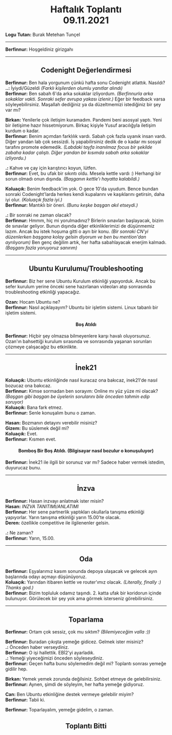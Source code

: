 <center><h1>
Haftalık Toplantı<br>
09.11.2021
</h1></center>

**Logu Tutan:** Burak Metehan Tunçel

___

**Berfinnur:** Hoşgeldiniz girizgahı

___

<center><h2>Codenight Değerlendirmesi</h2></center>

**Berfinnur:** Ben hala yorgunum çünkü hafta sonu Codenight atlattık. Nasıldı?  
**..:** İyiydi/Güzeldi *(Farklı kişilerden olumlu yanıtlar alındı)*  
**Berfinnur:** Ben sabah 6'da arka sokaklar izliyordum. *(Berfinnurla arka sokaklar vakti. Sonraki sefer avrupa yakası izlenir.)* Eğer bir feedback varsa söyleyebilirsiniz. Maşallah dediğiniz ya da düzeltmemizi istediğiniz bir şey var mı?  

**Birkan:** Yenilerle çok iletişim kuramadım. Pandemi beni asosyal yaptı. Yeni bir iletişime hazır hissetmiyorum. Birkaç kişiyle Yusuf aracılığyla iletişim kurdum o kadar.  
**Berfinnur:** Benim açımdan farklılık vardı. Sabah çok fazla uyanık insan vardı. Diğer yandan lab çok sessizdi. İş yapabilirsiniz dedik de o kadar mı sosyal tarafını promote edemedik. *(Labdaki tayfa inanılmaz focus bir şekilde zabaha kadar çalıştı. Diğer yandan bir kısımda sabah arka sokaklar izliyordu.)*  

**.:** Kahve ve çay için karıştırıcı koyun, lütfen.  
**Berfinnur:** Evet, bu ufak bir sıkıntı oldu. Mesela kettle vardı :) Herhangi bir sorun olmadı onun dışında. *(Başganın kettle'ı hayatta kalabildi.)*  

**Koluaçık:** Benim feedback'im yok. O gece 10'da uyudum. Bence bundan sonraki Codenight'larda herkes kendi kupalarını ve kaşıklarını getirsin, daha iyi olur. *(Koluaçık fazla iyi.)*  
**Berfinnur:** Mantıklı bir öneri. *(Bunu keşke başgan akıl etseydi.)*  

**.:** Bir sonraki ne zaman olacak?  
**Berfinnur:** Hmmm, hiç mi yorulmadınız? Birlerin sınavları başlayacak, bizim de sınavlar geliyor. Bunun dışında diğer etkinliklerimizi de düşünmemiz lazım. Ancak bu istek hoşuma gitti o ayrı bir konu. *(Bir sonraki CN'yi düzenlerken başgana kolay gelsin diyorum ve ben bu mention'dan ayrılıyorum)* Ben genç değilim artık, her hafta sabahlayacak enerjim kalmadı. *(Başganı fazla yoruyoruz sanırım)*  

___

<center><h2>Ubuntu Kurulumu/Troubleshooting</h2></center>

**Berfinnur:** Biz her sene Ubuntu Kurulum etkinliği yapıyorduk. Ancak bu sefer kurulum yerine önceki sene hazırlanan videoları atıp sonrasında troubleshooting etkinliği yapacağız.  

**Ozan:** Hocam Ubuntu ne?  
**Berfinnur:** Nasıl açıklayayım? Ubuntu bir işletim sistemi. Linux tabanlı bir işletim sistemi.  

<center><h4>Boş Atıldı</h4></center>

**Berfinnur:** Hiçbir şey olmazsa bilmeyenlere karşı havalı oluyorsunuz. Ozan'ın bahsettiği kurulum sırasında ve sonrasında yaşanan sorunları çözmeye çalışacağız bu etkinlikte.  

___

<center><h2>İnek21</h2></center>

**Koluaçık:** Ubuntu etkinliğinde nasıl kuracaz ona bakıcaz, inek21'de nasıl bozucaz ona bakıcaz.  
**Berfinnur:** Kimse sormadan ben sorayım: Online mı yüz yüze mi olacak? *(Başgan gibi başgan be üyelerin sorularını bile önceden tahmin edip soruyor)*  
**Koluaçık:** Bana fark etmez.  
**Berfinnur:** Senle konuşalım bunu o zaman.  

**Hasan:** Bozmanın detayını verebilir misiniz?  
**Gizem:** Bu süslemek değil mi?  
**Koluaçık:** Evet.  
**Berfinnur:** Kısmen evet.  

<center><h4>Bomboş Bir Boş Atıldı. (Bilgisayar nasıl bozulur o konuşuluyor)</h4></center>

**Berfinnur:** İnek21 ile ilgili bir sorunuz var mı? Sadece haber vermek istedim, duyurucaz bunu.  

___

<center><h2>İnzva</h2></center>

**Berfinnur:** Hasan inzvayı anlatmak ister misin?  
**Hasan:** *INZVA TANITIMI/ANLATIMI*  
**Berfinnur:** Her sene partnerlik yaptıkları okullarla tanışma etkinliği yapıyorlar. Yarın tanışma etkinliği yarın 15.00'te olacak.  
**Deren:** özellikle competitive ile ilgilenenler gelsin.  

**.:** Ne zaman?  
**Berfinnur:** Yarın, 15.00.  

___

<center><h2>Oda</h2></center>

**Berfinnur:** Eşyalarımız kasım sonunda depoya ulaşacak ve gelecek ayın başlarında odayı açmayı düşünüyoruz.  
**Koluaçık:** Yarından itibaren kettle ve router'ımız olacak. *(Literally, finally :) Thanks god.)*  
**Berfinnur:** Bizim topluluk odamız taşındı. 2. katta ufak bir koridorun içinde bulunuyor. Görülecek bir şey yok ama görmek isterseniz görebilirsiniz.  

___

<center><h2>Toparlama</h2></center>

**Berfinnur:** Ortam çok sessiz, çok mu sıktım? *(Bilemiyeceğim valla :))*  

**Berfinnur:** Buradan çıkışta yemeğe gidicez. Gelmek ister misiniz?  
**.:** Önceden haber verseydiniz.  
**Berfinnur:** O işi hallettik. EBİ2'yi ayarladık.  
**.:** Yemeği yiyeceğimizi önceden söyleseydiniz.  
**Berfinnur:** Geçen hafta bunu söylemedim değil mi? Toplantı sonrası yemeğe gidilir hep.  

**Birkan:** Yemek yemek zorunda değilsiniz. Sohbet etmeye de gelebilirsiniz.  
**Berfinnur:** Aynen, şimdi de söyleyim, her hafta yemeğe gidiyoruz.  

**Can:** Ben Ubuntu etkinliğine destek vermeye gelebilir miyim?  
**Berfinnur:** Tabii ki.  

**Berfinnur:** Toparlayalım, yemeğe gidelim, o zaman.

<center><h2>Toplantı Bitti</h2></center>